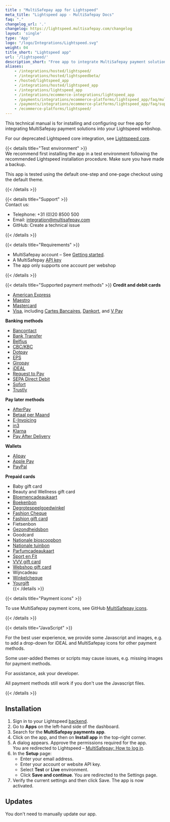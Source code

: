 ```yaml
---
title : "MultiSafepay app for Lightspeed"
meta_title: "Lightspeed app - MultiSafepay Docs"
faq: "."
changelog_url: '.'
changelog: https://lightspeed.multisafepay.com/changelog
layout: 'single'
type: 'App'
logo: "/logo/Integrations/Lightspeed.svg"
weight: 04
title_short: "Lightspeed app"
url: '/lightspeed/'
description_short: "Free app to integrate MultiSafepay payment solutions into your Lightspeed webshop"
aliases: 
    - /integrations/hosted/lightspeed/
    - /integrations/hosted/lightspeedbeta/
    - /hosted/lightspeed_app
    - /integrations/hosted/lightspeed_app
    - /integrations/lightspeed_app
    - /integrations/ecommerce-integrations/lightspeed_app 
    - /payments/integrations/ecommerce-platforms/lightspeed_app/faq/multiple-accounts/
    - /payments/integrations/ecommerce-platforms/lightspeed_app/faq/supported-payment-methods/
    - /ecommerce-platforms/lightspeed/
---
```


This technical manual is for installing and configuring our free app for integrating MultiSafepay payment solutions into your Lightspeed webshop.  

For our deprecated Lightspeed core integration, see [Lightspeed core](/ecommerce-platforms/lightspeed-core/).

{{< details title="Test environment" >}}
&nbsp;  
We recommend first installing the app in a test environment following the recommended Lightspeed installation procedure. Make sure you have made a backup.

This app is tested using the default one-step and one-page checkout using the default theme.

{{< /details >}}

{{< details title="Support" >}}
&nbsp;  
Contact us:

- Telephone: +31 (0)20 8500 500
- Email: <integration@multisafepay.com>
- GitHub: Create a technical issue

{{< /details >}}

{{< details title="Requirements" >}}
- MultiSafepay account – See [Getting started](/getting-started/).
- A MultiSafepay [API key](/tools/multisafepay-control/get-your-api-key)
- The app only supports one account per webshop

{{< /details >}}

{{< details title="Supported payment methods" >}}
**Credit and debit cards** 

- [American Express](/payment-methods/american-express)
- [Maestro](/payment-methods/maestro)
- [Mastercard](/payment-methods/mastercard)
- [Visa](/payment-methods/visa), including [Cartes Bancaires](/payment-methods/cartes-bancaires), [Dankort](/payment-methods/dankort), and [V Pay](/payment-methods/vpay/) 

**Banking methods**  

- [Bancontact](/payment-methods/bancontact)
- [Bank Transfer](/payment-methods/bank-transfer)
- [Belfius](/payment-methods/belfius)
- [CBC/KBC](/payment-methods/cbc-kbc)
- [Dotpay](/payment-methods/dotpay)
- [EPS](/payment-methods/eps)
- [Giropay](/payment-methods/giropay)
- [iDEAL](/payment-methods/ideal)
- [Request to Pay](/payment-methods/request-to-pay)
- [SEPA Direct Debit](/payment-methods/sepa-direct-debit)
- [Sofort](/payment-methods/sofort)
- [Trustly](/payment-methods/trustly) 

**Pay later methods**  

- [AfterPay](/payment-methods/afterpay)
- [Betaal per Maand](/payment-methods/betaal-per-maand)
- [E-Invoicing](/payment-methods/e-invoicing)
- [in3](/payment-methods/in3)
- [Klarna](/payment-methods/klarna)
- [Pay After Delivery](/payment-methods/pay-after-delivery)

**Wallets**  

- [Alipay](/payment-methods/alipay)
- [Apple Pay](/payment-methods/apple-pay)
- [PayPal](/payment-methods/paypal)

**Prepaid cards**  

- Baby gift card
- Beauty and Wellness gift card
- [Bloemencadeaukaart](https://www.bloemen-cadeaukaart.nl)
- [Boekenbon](https://www.cadeaubon.nl/cadeaubonnen/nederlandse-boekenbon)
- [Degrotespeelgoedwinkel](https://www.degrotespeelgoedwinkel.nl/cadeaukaart)
- [Fashion Cheque](https://www.fashioncheque.com/nl/)
- [Fashion gift card](https://www.fashion-giftcard.nl/)
- Fietsenbon
- [Gezondheidsbon](https://www.gezondheidsbon.nl/mhome/)
- Goodcard
- [Nationale bioscoopbon](https://www.bioscoopbon.nl)
- [Nationale tuinbon](https://www.nationale-tuinbon.nl/)
- [Parfumcadeaukaart](https://www.parfumcadeaukaart.nl/)
- [Sport en Fit](https://www.sportenfitcadeau.nl/)
- [VVV gift card](https://www.vvvcadeaukaarten.nl/)
- [Webshop gift card](https://www.webshopgiftcard.nl/)
- Wijncadeau
- [Winkelcheque](https://www.winkelcheque.nl/)
- [Yourgift](https://www.yourgift.nl)  
{{< /details >}}

{{< details title="Payment icons" >}}

To use MultiSafepay payment icons, see GitHub [MultiSafepay icons](https://github.com/MultiSafepay/MultiSafepay-icons).

{{< /details >}}

{{< details title="JavaScript" >}}

For the best user experience, we provide some Javascript and images, e.g. to add a drop-down for iDEAL and MultiSafepay icons for other payment methods. 

Some user-added themes or scripts may cause issues, e.g. missing images for payment methods. 

For assistance, ask your developer. 

All payment methods still work if you don't use the Javascript files. 

{{< /details >}}


## Installation 

1. Sign in to your Lightspeed [backend](/glossaries/multisafepay-glossary/#backend).
2. Go to **Apps** on the left-hand side of the dashboard.
3. Search for the **MultiSafepay payments app**.
4. Click on the app, and then on **Install app** in the top-right corner.  
5. A dialog appears. Approve the permissions required for the app.  
   You are redirected to Lightspeed – [MultiSafepay: How to log in](https://lightspeed.multisafepay.com/install).
6. In the **Setup** page:  
    - Enter your email address.
    - Enter your account or website API key.
    - Select **Test** or **Live** environment.
    - Click **Save and continue**.
You are redirected to the Settings page.
7. Verify the current settings and then click Save.
The app is now activated.

## Updates

You don't need to manually update our app. 